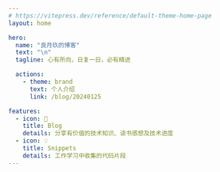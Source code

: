 ```yaml
---
# https://vitepress.dev/reference/default-theme-home-page
layout: home

hero:
  name: "良月玖的博客"
  text: "\n"
  tagline: 心有所向，日复一日，必有精进

  actions:
    - theme: brand
      text: 个人介绍
      link: /blog/20240125

features:
  - icon: 📘
    title: Blog
    details: 分享有价值的技术知识、读书感想及技术进度
  - icon: 💡
    title: Snippets
    details: 工作学习中收集的代码片段
---
```


